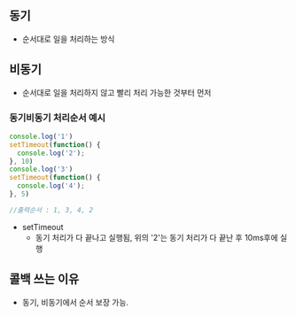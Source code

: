 ## 동기
- 순서대로 일을 처리하는 방식
## 비동기
- 순서대로 일을 처리하지 않고 빨리 처리 가능한 것부터 먼저

### 동기비동기 처리순서 예시
```js
console.log('1')
setTimeout(function() {
  console.log('2');
}, 10)
console.log('3')
setTimeout(function() {
  console.log('4');
}, 5)

//출력순서 : 1, 3, 4, 2
```
- setTimeout
  + 동기 처리가 다 끝나고 실행됨, 위의 '2'는 동기 처리가 다 끝난 후 10ms후에 실행

## 콜백 쓰는 이유
- 동기, 비동기에서 순서 보장 가능.
